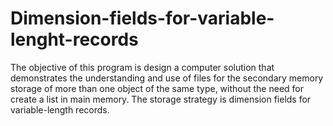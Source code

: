 # Dimension-fields-for-variable-lenght-records
The objective of this program is design a computer solution that demonstrates 
the understanding and use of files for the secondary memory storage of more than one object of the same type, 
without the need for create a list in main memory. 
The storage strategy is dimension fields for variable-length records.

